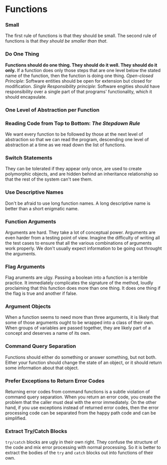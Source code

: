 # Functions

### Small
The first rule of functions is that they should be small.
The second rule of functions is that *they should be smaller than that*.

### Do One Thing
**Functions should do one thing. They should do it well. They should do it only.**
If a function does only those steps that are one level below the stated name of the function, then the function is doing one thing.
*Open-closed Principle*: Software entities should be open for extension but closed for modification.
*Single Responsibility principle*: Software engities should have responsibility over a single part of that programs' functionality, which it should encapsulate.

### One Level of Abstraction per Function
### Reading Code from Top to Bottom: *The Stepdown Rule*
We want every function to be followed by those at the next level of abstraction so that we can read the program, descending one level of abstraction at a time as we read down the list of functions.
### Switch Statements
They can be tolerated if they appear only once, are used to create polymorphic objects, and are hidden behind an inheritance relationship so that the rest of the system can't see them.
### Use Descriptive Names  
Don't be afraid to use long function names. A long descriptive name is better than a short enigmatic name.

### Function Arguments
Arguments are hard. They take a lot of conceptual power.
Arguments are even harder from a testing point of view. Imagine the difficulty of writing all the test cases to ensure that all the various combinations of arguments work properly.
We don't usually expect information to be going out throught the arguments.

### Flag Arguments
Flag aruments are ulgy. Passing a boolean into a function is a terrible practice. It immediately complicates the signature of the method, loudly proclaiming that this function does more than one thing. It does one thing if the flag is true and another if false.

### Argument Objects
When a function seems to need more than three arguments, it is likely that some of those arguments ought to be wrapped into a class of their own. When groups of variables are passed together, they are likely part of a concept and deserves a name of its own.

### Command Query Separation
Functions should either do something or answer something, but not both. Either your function should change the state of an object, or it should return some information about that object.

### Prefer Exceptions to Return Error Codes
Returning error codes from command functions is a subtle violation of command query separation.
When you return an error code, you create the problem that the caller must deal with the error immediately. On the other hand, if you use exceptions instead of returned error codes, then the error processing code can be separated from the happy path code and can be simplified.

### Extract Try/Catch Blocks
`try/catch` blocks are ugly in their own right. They confuse the structure of the code and mix error processing with normal processing. So it is better to extract the bodies of the `try` and `catch` blocks out into functions of their own.
